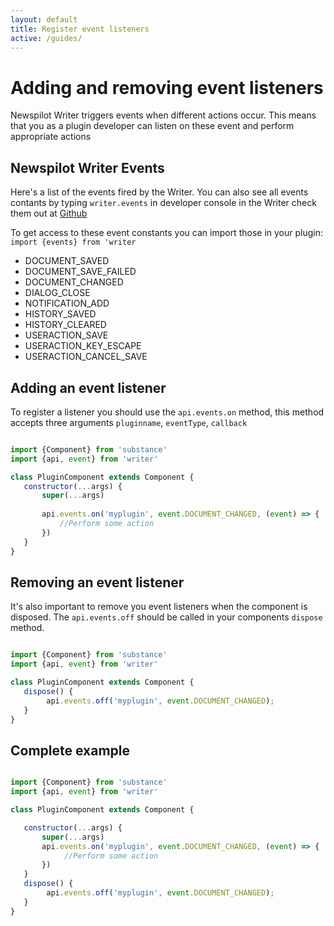 ```yaml
---
layout: default
title: Register event listeners
active: /guides/
---
```


# Adding and removing event listeners

Newspilot Writer triggers events when different actions occur. This means that you as a plugin developer can listen on these event and perform
appropriate actions


## Newspilot Writer Events

Here's a list of the events fired by the Writer. You can also see all events contants by typing `writer.events` in developer console in the Writer 
check them out at [Github](https://github.com/Infomaker/NPWriter/blob/develop/writer/utils/Event.js)

To get access to these event constants you can import those in your plugin: 
`import {events} from 'writer`

* DOCUMENT_SAVED
* DOCUMENT_SAVE_FAILED
* DOCUMENT_CHANGED
* DIALOG_CLOSE
* NOTIFICATION_ADD
* HISTORY_SAVED
* HISTORY_CLEARED
* USERACTION_SAVE
* USERACTION_KEY_ESCAPE
* USERACTION_CANCEL_SAVE

## Adding an event listener

To register a listener you should use the `api.events.on` method, this method accepts three arguments
`pluginname`, `eventType`, `callback`

~~~ javascript

import {Component} from 'substance'
import {api, event} from 'writer'

class PluginComponent extends Component {
   constructor(...args) {
       super(...args)
       
       api.events.on('myplugin', event.DOCUMENT_CHANGED, (event) => {
           //Perform some action
       })
   }
}

~~~

## Removing an event listener

It's also important to remove you event listeners when the component is disposed. The `api.events.off` should be called in your
components `dispose` method.

~~~ javascript

import {Component} from 'substance'
import {api, event} from 'writer'

class PluginComponent extends Component {
   dispose() {
        api.events.off('myplugin', event.DOCUMENT_CHANGED);
   }
}

~~~


## Complete example

~~~ javascript

import {Component} from 'substance'
import {api, event} from 'writer'

class PluginComponent extends Component {

   constructor(...args) {
       super(...args)
       api.events.on('myplugin', event.DOCUMENT_CHANGED, (event) => {
            //Perform some action
       })
   }
   dispose() {
        api.events.off('myplugin', event.DOCUMENT_CHANGED);
   }
}

~~~

